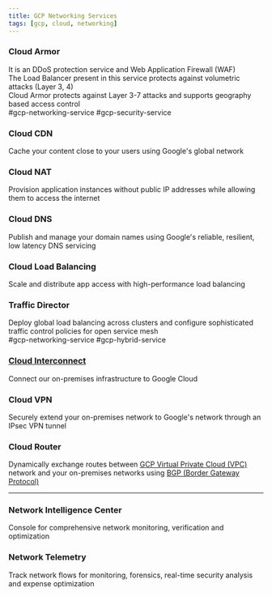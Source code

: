 ```yaml
---
title: GCP Networking Services
tags: [gcp, cloud, networking]
---
```


### Cloud Armor

It is an DDoS protection service and Web Application Firewall (WAF)  
The Load Balancer present in this service protects against volumetric attacks (Layer 3, 4)  
Cloud Armor protects against Layer 3-7 attacks and supports geography based access control  
#gcp-networking-service #gcp-security-service

### Cloud CDN

Cache your content close to your users using Google's global network

### Cloud NAT

Provision application instances without public IP addresses while allowing them to access the internet

### Cloud DNS

Publish and manage your domain names using Google's reliable, resilient, low latency DNS servicing

### Cloud Load Balancing

Scale and distribute app access with high-performance load balancing

### Traffic Director

Deploy global load balancing across clusters and configure sophisticated traffic control policies for open service mesh  
#gcp-networking-service #gcp-hybrid-service

### [Cloud Interconnect](Cloud%20Interconnect.md)

Connect our on-premises infrastructure to Google Cloud

### Cloud VPN

Securely extend your on-premises network to Google's network through an IPsec VPN tunnel

### Cloud Router

Dynamically exchange routes between [GCP Virtual Private Cloud (VPC)](GCP%20Virtual%20Private%20Cloud%20%28VPC%29.md) network and your on-premises networks using [BGP (Border Gateway Protocol)](../../../Computer%20Networks/Layer-wise%20Concepts/Network%20(Internet%20Layer)%20Concepts/Routing%20Protocols/BGP%20(Border%20Gateway%20Protocol).md)

---

### Network Intelligence Center

Console for comprehensive network monitoring, verification and optimization

### Network Telemetry

Track network flows for monitoring, forensics, real-time security analysis and expense optimization